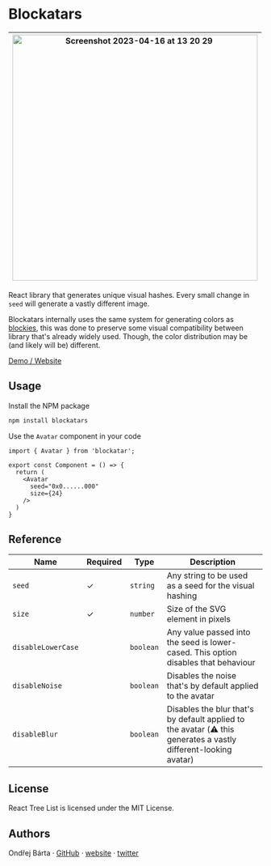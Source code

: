 # Blockatars

| <img width="486" alt="Screenshot 2023-04-16 at 13 20 29" src="https://user-images.githubusercontent.com/4202010/232305939-82f0b28e-2fcf-48a0-a9c7-988dc1b33fb2.png"> |
| --- |

React library that generates unique visual hashes. Every small change in `seed` will generate a vastly different image.

Blockatars internally uses the same system for generating colors as [blockies](https://github.com/download13/blockies), this was done to preserve some visual compatibility between library that's already widely used. Though, the color distribution may be (and likely will be) different.

[Demo / Website](bartaxyz.github.io/blockatars/)

## Usage

Install the NPM package
```bash
npm install blockatars
```

Use the `Avatar` component in your code
```tsx
import { Avatar } from 'blockatar';

export const Component = () => {
  return (
    <Avatar
      seed="0x0......000" 
      size={24}
    />
  )
}
```

## Reference

| Name | Required | Type | Description |
| --- | --- | --- | --- |
| `seed` | ✓ | `string` | Any string to be used as a seed for the visual hashing |
| `size` | ✓ | `number` | Size of the SVG element in pixels |
| `disableLowerCase` | | `boolean` | Any value passed into the seed is lower-cased. This option disables that behaviour |
| `disableNoise` | | `boolean` | Disables the noise that's by default applied to the avatar |
| `disableBlur` | | `boolean` | Disables the blur that's by default applied to the avatar (⚠️ this generates a vastly different-looking avatar) |

## License

React Tree List is licensed under the MIT License.

## Authors

Ondřej Bárta · [GitHub](https://github.com/bartaxyz) · [website](https://www.ondrejbarta.xyz) · [twitter](https://twitter.com/bartaxyz)
